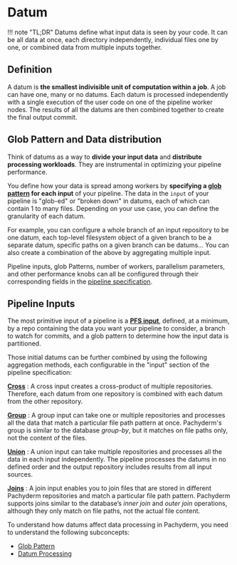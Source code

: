 # Datum

!!! note "TL;DR"
    Datums define what input data is seen by your code. It can be
    all data at once, each directory independently, individual
    files one by one, or combined data from multiple inputs together.

## Definition
A datum is **the smallest indivisible unit of computation within a
job**.
A job can have one, many or no datums. Each datum is processed
independently with a single execution of the user code on one of
the pipeline worker nodes.
The results of all the datums are then combined together to
create the final output commit.

## Glob Pattern and Data distribution
Think of datums as a way to **divide your input data** 
and **distribute processing workloads**.
They are instrumental in optimizing your pipeline performance.

You define how your data is spread among workers by
**specifying a [glob pattern](glob-pattern.md) for each input** of your pipeline. 
The data in the `input` of your pipeline is "glob-ed" or "broken down" in datums,
each of which can contain 1 to many files.
Depending on your use case, you can define the granularity of each datum. 

For example, you can configure a whole branch of an
input repository to be one datum, each top-level filesystem object of a given branch
to be a separate datum, specific paths on a given branch can be datums...
You can also create a combination of the above by aggregating multiple input.

Pipeline inputs, glob Patterns, number of workers, parallelism parameters, and other
performance knobs can all be configured through their
corresponding fields in the [pipeline specification](../../../reference/pipeline_spec.md).

## Pipeline Inputs
The most primitive input of a pipeline is a [**PFS input**](../../../reference/pipeline_spec/#pfs-input), defined, at a minimum, by a repo containing the data you want your pipeline to consider, a branch to watch for commits,
and a glob pattern to determine how the input data is partitioned.

Those initial datums can be further combined by using the following
aggregation methods, each configurable in the "input" section of the pipeline specification:

[**Cross**](./cross-union/#cross-input)
:    A cross input creates a cross-product of multiple repositories.
     Therefore, each datum from one repository is combined with each
     datum from the other repository.

[**Group**](./group/)
:    A group input can take one or multiple repositories and processes
     all the data that match a particular
     file path pattern at once. Pachyderm's group is similar to the database *group-by*, but it matches on file paths only, not the content of the files.

[**Union**](./cross-union/#union-input)
:    A union input can take multiple repositories and processes
     all the data in each input independently. The pipeline
     processes the datums in no defined order and the output
     repository includes results from all input sources.

[**Joins**](./join/)
:    A join input enables you to join files that are stored
     in different Pachyderm repositories and match a particular
     file path pattern. Pachyderm supports joins similar to the
     database’s *inner join* and *outer join* operations, although they only match
     on file paths, not the actual file content.

To understand how datums affect data processing in Pachyderm, you need to
understand the following subconcepts:

* [Glob Pattern](glob-pattern.md)
* [Datum Processing](relationship-between-datums.md)
